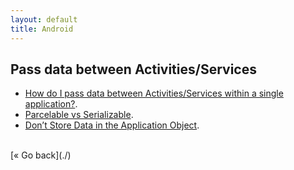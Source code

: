 ```yaml
---
layout: default
title: Android
---
```


## Pass data between Activities/Services
  * [How do I pass data between Activities/Services within a single application?](http://developer.android.com/guide/faq/framework.html).
  * [Parcelable vs Serializable](http://www.developerphil.com/parcelable-vs-serializable/).
  * [Don’t Store Data in the Application Object](http://www.developerphil.com/dont-store-data-in-the-application-object/).

<br>
[&laquo; Go back](./)
